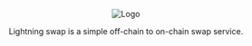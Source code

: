 <p height="auto" width="200" align="center">
  <img src="https://i.imgur.com/2p9gHFw.png" alt="Logo">
</p>

<p align="center"> Lightning swap is a simple off-chain to on-chain swap service. </p>
